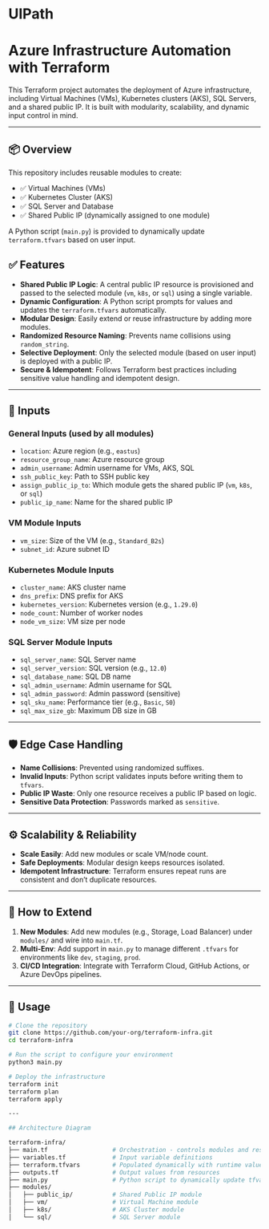 # UIPath

# Azure Infrastructure Automation with Terraform

This Terraform project automates the deployment of Azure infrastructure, including Virtual Machines (VMs), Kubernetes clusters (AKS), SQL Servers, and a shared public IP. It is built with modularity, scalability, and dynamic input control in mind.

---

## 📦 Overview

This repository includes reusable modules to create:

- ✅ Virtual Machines (VMs)
- ✅ Kubernetes Cluster (AKS)
- ✅ SQL Server and Database
- ✅ Shared Public IP (dynamically assigned to one module)

A Python script (`main.py`) is provided to dynamically update `terraform.tfvars` based on user input.

## ✅ Features

- **Shared Public IP Logic**: A central public IP resource is provisioned and passed to the selected module (`vm`, `k8s`, or `sql`) using a single variable.
- **Dynamic Configuration**: A Python script prompts for values and updates the `terraform.tfvars` automatically.
- **Modular Design**: Easily extend or reuse infrastructure by adding more modules.
- **Randomized Resource Naming**: Prevents name collisions using `random_string`.
- **Selective Deployment**: Only the selected module (based on user input) is deployed with a public IP.
- **Secure & Idempotent**: Follows Terraform best practices including sensitive value handling and idempotent design.

---

## 🧾 Inputs

### General Inputs (used by all modules)
- `location`: Azure region (e.g., `eastus`)
- `resource_group_name`: Azure resource group
- `admin_username`: Admin username for VMs, AKS, SQL
- `ssh_public_key`: Path to SSH public key
- `assign_public_ip_to`: Which module gets the shared public IP (`vm`, `k8s`, or `sql`)
- `public_ip_name`: Name for the shared public IP

### VM Module Inputs
- `vm_size`: Size of the VM (e.g., `Standard_B2s`)
- `subnet_id`: Azure subnet ID

### Kubernetes Module Inputs
- `cluster_name`: AKS cluster name
- `dns_prefix`: DNS prefix for AKS
- `kubernetes_version`: Kubernetes version (e.g., `1.29.0`)
- `node_count`: Number of worker nodes
- `node_vm_size`: VM size per node

### SQL Server Module Inputs
- `sql_server_name`: SQL Server name
- `sql_server_version`: SQL version (e.g., `12.0`)
- `sql_database_name`: SQL DB name
- `sql_admin_username`: Admin username for SQL
- `sql_admin_password`: Admin password (sensitive)
- `sql_sku_name`: Performance tier (e.g., `Basic`, `S0`)
- `sql_max_size_gb`: Maximum DB size in GB

---

## 🛡️ Edge Case Handling

- **Name Collisions**: Prevented using randomized suffixes.
- **Invalid Inputs**: Python script validates inputs before writing them to `tfvars`.
- **Public IP Waste**: Only one resource receives a public IP based on logic.
- **Sensitive Data Protection**: Passwords marked as `sensitive`.

---

## ⚙️ Scalability & Reliability

- **Scale Easily**: Add new modules or scale VM/node count.
- **Safe Deployments**: Modular design keeps resources isolated.
- **Idempotent Infrastructure**: Terraform ensures repeat runs are consistent and don’t duplicate resources.

---

## 🔄 How to Extend

1. **New Modules**: Add new modules (e.g., Storage, Load Balancer) under `modules/` and wire into `main.tf`.
2. **Multi-Env**: Add support in `main.py` to manage different `.tfvars` for environments like `dev`, `staging`, `prod`.
3. **CI/CD Integration**: Integrate with Terraform Cloud, GitHub Actions, or Azure DevOps pipelines.

---

## 🚀 Usage

```bash
# Clone the repository
git clone https://github.com/your-org/terraform-infra.git
cd terraform-infra

# Run the script to configure your environment
python3 main.py

# Deploy the infrastructure
terraform init
terraform plan
terraform apply

---

## Architecture Diagram

terraform-infra/
├── main.tf                  # Orchestration - controls modules and resources
├── variables.tf             # Input variable definitions
├── terraform.tfvars         # Populated dynamically with runtime values
├── outputs.tf               # Output values from resources
├── main.py                  # Python script to dynamically update tfvars
├── modules/
│   ├── public_ip/           # Shared Public IP module
│   ├── vm/                  # Virtual Machine module
│   ├── k8s/                 # AKS Cluster module
│   └── sql/                 # SQL Server module
